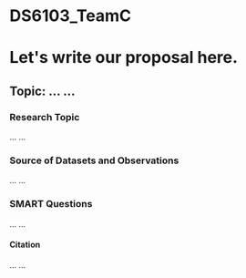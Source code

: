 # DS6103_TeamC

# Let's write our proposal here.

## Topic: ... ...

### Research Topic

... ...

### Source of Datasets and Observations

... ...

### SMART Questions

... ...

#### Citation

... ...

